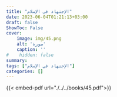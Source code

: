 ```yaml
---
title: "الإجتهاد في الإسلام"
date: 2023-06-04T01:21:13+03:00
draft: false
ShowToc: False
cover:
    image: img/45.png
    alt: 'صورة'
    caption: ''
#    hidden: false
summary: 
tags: ["الإجتهاد في الإسلام"]
categories: []
---
```

{{< embed-pdf url="./../../books/45.pdf">}} 


